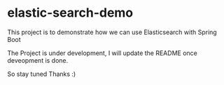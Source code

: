 # elastic-search-demo
This project is to demonstrate how we can use Elasticsearch with Spring Boot

The Project is under development, I will update the README once deveopment is done.

So stay tuned Thanks :)
